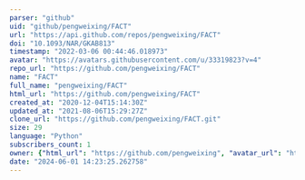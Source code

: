 ```yaml
---
parser: "github"
uid: "github/pengweixing/FACT"
url: "https://api.github.com/repos/pengweixing/FACT"
doi: "10.1093/NAR/GKAB813"
timestamp: "2022-03-06 00:44:46.018973"
avatar: "https://avatars.githubusercontent.com/u/33319823?v=4"
repo_url: "https://github.com/pengweixing/FACT"
name: "FACT"
full_name: "pengweixing/FACT"
html_url: "https://github.com/pengweixing/FACT"
created_at: "2020-12-04T15:14:30Z"
updated_at: "2021-08-06T15:29:27Z"
clone_url: "https://github.com/pengweixing/FACT.git"
size: 29
language: "Python"
subscribers_count: 1
owner: {"html_url": "https://github.com/pengweixing", "avatar_url": "https://avatars.githubusercontent.com/u/33319823?v=4", "login": "pengweixing", "type": "User"}
date: "2024-06-01 14:23:25.262758"
---
```

